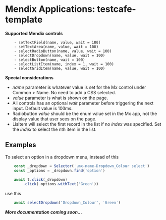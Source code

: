 # Mendix Applications: testcafe-template 

**Supported Mendix controls**
```
    - setTextField(name, value, wait = 100)
    - setTextArea(name, value, wait = 100)
    - selectRadioButton(name, value, wait = 100)
    - selectDropdown(name, value, wait = 100)
    - selectButton(name, wait = 100)
    - selectListItem(name, index = 1, wait = 100)
    - selectGridItem(name, value, wait = 100)
```

**Special considerations**
- *name* parameter is whatever value is set for the Mx control under Common > Name. No need to add a CSS selected.
- *value* parameter is what is shown on the page. 
- All controls has an optional *wait* parameter before triggering the next input. Default value is 100ms.
- Radiobutton *value* should be the enum value set in the Mx app, not the display value that user sees on the page.
- LisItem will select the first record in the list if no *index* was specified. Set the *index* to select the nth item in the list. 

## Examples
To select an option in a dropdown menu, instead of this
```javascript
    const _dropdown = Selector('.mx-name-Dropdown_Colour select')
    const _options = _dropdown.find('option')

    await t.click(_dropdown)
        .click(_options.withText('Green'))
```
use this
```javascript
    await selectDropdown('Dropdown_Colour', 'Green')
```
***More documentation coming soon...***



